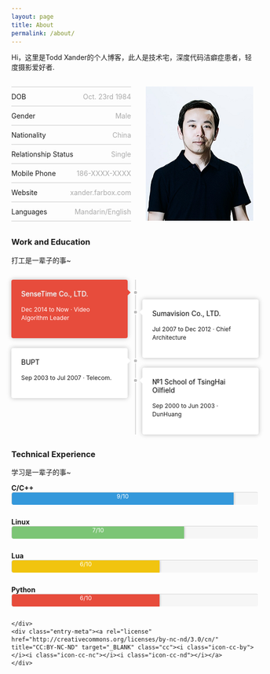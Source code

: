 ```yaml
---
layout: page
title: About
permalink: /about/
---
```

<style>

ol, ul {
    padding: 0;
}

.pull-right {
  float: right;
}
.pull-left {
  float: left;
}

.style-content-1 {
  *zoom: 1;
}
.style-content-1:before,
.style-content-1:after {
  display: table;
  content: "";
  line-height: 0;
}
.style-content-1:after {
  clear: both;
}
.style-content-1:before,
.style-content-1:after {
  display: table;
  content: "";
  line-height: 0;
}
.style-content-1:after {
  clear: both;
}
.style-content-1 ul {
  margin-bottom: 0;
  margin-top: 0;
}
.style-content-1 .alignnone,
.style-content-1 .alignleft,
.style-content-1 .alignright,
.style-content-1 .aligncenter {
  margin: 0;
}
.style-content-1 .big {
  -webkit-box-sizing: border-box;
  -moz-box-sizing: border-box;
  box-sizing: border-box;
}

@media (min-width: 768px) {
  .style-content-1 {
    margin: 30px 0;
  }
  .style-content-1 .small {
    width: 230px;
    position: relative;
  }
  .style-content-1 .big {
    width: 100%;
  }
  .style-content-1.left .small {
    float: left;
  }
  .style-content-1.left .big {
    float: left;
    margin-left: -230px;
    padding-left: 260px;
  }
  .style-content-1.right .small {
    float: right;
  }
  .style-content-1.right .big {
    float: right;
    margin-right: -230px;
    padding-right: 260px;
  }
}
@media (max-width: 767px) {
  .style-content-1 {
    margin: 20px 0;
  }
  .style-content-1 .big,
  .style-content-1 .small {
    width: 100%;
  }
  .style-content-1 .small {
    margin-bottom: 20px;
    margin: 0 auto 20px auto;
    width: 230px;
  }
}

ul.style-1,
ol.style-1 {
  list-style: none;
  margin-left: 0;
  padding: 0;
  border-top: 1px solid #D8D8D8;
  border-bottom: 1px solid #ECECEC;
}
ul.style-1 br,
ol.style-1 br {
  display: none;
}
ul.style-1 li,
ol.style-1 li {
  overflow: hidden;
  border-bottom: 1px solid #D8D8D8;
  border-top: 1px solid #ECECEC;
  line-height: 37px;
}
ul.style-1 .pull-right,
ol.style-1 .pull-right {
  color: #aaa;
}

.timeline {
  list-style: none;
  *zoom: 1;
}
.timeline:before,
.timeline:after {
  display: table;
  content: "";
  line-height: 0;
}
.timeline:after {
  clear: both;
}
.timeline:before,
.timeline:after {
  display: table;
  content: "";
  line-height: 0;
  box-sizing: content-box;
}
.timeline:after {
  clear: both;
}
.timeline .tl-wrap {
  background: #fff;
  padding: 20px;
  margin-top: 20px;
  -webkit-border-radius: 4px;
  -moz-border-radius: 4px;
  border-radius: 4px;
  -webkit-box-sizing: border-box;
  -moz-box-sizing: border-box;
  box-sizing: border-box;
  box-shadow: 0 0 10px #bbb;
}
.timeline strong {
  font-weight: normal;
  display: block;
  text-shadow: 0 0 2px #bbb;
}
.timeline .tl-wrap:first-child {
  margin-top: 0;
}
.timeline .tl-wrap.tl-info {
  background: #3498db;
  color: #ffffff;
}
.timeline .tl-wrap.tl-success {
  background: #7cc576;
  color: #ffffff;
}
.timeline .tl-wrap.tl-warning {
  background: #f1c40f;
  color: #ffffff;
}
.timeline .tl-wrap.tl-danger {
  background: #e74c3c;
  color: #ffffff;
}
.timeline .tl-content {
  font-size: 12px;
  margin-bottom: 0;
  text-shadow:none;
}

@media (min-width: 768px) {
  .timeline {
    position: relative;
    margin: 30px 0;
  }
  .timeline:before {
    content: "";
    display: block;
    width: 2px;
    height: 100%;
    background: #dddddd;
    position: absolute;
    left: 50%;
  }
  .timeline .pull-left {
    clear: left;
  }
  .timeline .pull-right {
    clear: right;
  }
  .timeline .tl-wrap {
    width: 47%;
  }
  .timeline .tl-wrap:first-child + .tl-wrap {
    margin-top: 40px;
  }
  .timeline strong {
    position: relative;
  }
  .timeline strong:before {
    content: "";
    border-top: 6px dashed transparent;
    border-bottom: 6px solid transparent;
    position: absolute;
  }
  .timeline .pull-left strong:before {
    border-left: 6px solid #fff;
    right: -26px;
  }
  .timeline .pull-left.tl-info strong:before {
    border-left-color: #3498db;
  }
  .timeline .pull-left.tl-success strong:before {
    border-left-color: #7cc576;
  }
  .timeline .pull-left.tl-warning strong:before {
    border-left-color: #f1c40f;
  }
  .timeline .pull-left.tl-danger strong:before {
    border-left-color: #e74c3c;
  }
  .timeline .pull-right strong:before {
    border-right: 6px solid #fff;
    left: -26px;
  }
  .timeline .pull-right.tl-info strong:before {
    border-right-color: #3498db;
  }
  .timeline .pull-right.tl-success strong:before {
    border-right-color: #7cc576;
  }
  .timeline .pull-right.tl-warning strong:before {
    border-right-color: #f1c40f;
  }
  .timeline .pull-right.tl-danger strong:before {
    border-right-color: #e74c3c;
  }
  .timeline .tl-wrap:before {
    content: "";
    width: 6px;
    height: 6px;
    background: #bbb;
    position: absolute;
    border: 2px solid #ffffff;
    top: auto;
    left: 50%;
    margin-left: -4px;
    margin-top: 1px;
    -webkit-border-radius: 10px;
    -moz-border-radius: 10px;
    border-radius: 10px;
  }
}
@media (max-width: 767px) {
  .timeline {
    margin: 15px 0;
  }
  .timeline .tl-wrap {
    width: 100%;
  }
}

.progress {
  overflow: hidden;
  height: 25px;
  margin-bottom: 25px;
  background-color: rgba(215,215,215,0.2);
  -webkit-border-radius: 2px;
  -moz-border-radius: 2px;
  border-radius: 2px;
border-bottom: 1px solid #FFFFFF;
border-right: 1px solid #FFFFFF;
border-top: 1px #D5D5D5 solid;
border-left: 1px #D5D5D5 solid;
    border-radius: 5px;
}
@media (max-width: 767px) {
  .progress {
    margin-bottom: 0px;
  }
  [class*="span"] {
    min-height: 0 !important;
  }
}
.progress .bar {
  width: 0%;
  height: 100%;
  color: #fff;
  text-shadow: none;
  float: left;
  font-size: 12px;
  text-align: center;
  box-shadow: 0 0 5px #aaa;
  background-color: #1abc9c;
  -webkit-box-sizing: border-box;
  -moz-box-sizing: border-box;
  box-sizing: border-box;
  -webkit-transition: width 0.6s ease;
  -moz-transition: width 0.6s ease;
  -o-transition: width 0.6s ease;
  transition: width 0.6s ease;
}
.progress-danger .bar,
.progress .bar-danger {
  background-color: #e74c3c;
}
.progress-success .bar,
.progress .bar-success {
  background-color: #7cc576;
}
.progress-info .bar,
.progress .bar-info {
  background-color: #3498db;
}
.progress-warning .bar,
.progress .bar-warning {
  background-color: #f1c40f;
}

.row-fluid {
  width: 100%;
  *zoom: 1;
}
.row-fluid:before,
.row-fluid:after {
  display: table;
  content: "";
  line-height: 0;
}
.row-fluid:after {
  clear: both;
}
.row-fluid:before,
.row-fluid:after {
  display: table;
  content: "";
  line-height: 0;
}
.row-fluid:after {
  clear: both;
}
.row-fluid strong{
  font-weight:normal;
}
.row-fluid [class*="span"] {
  display: block;
  width: 100%;
  min-height: 35px;
  -webkit-box-sizing: border-box;
  -moz-box-sizing: border-box;
  box-sizing: border-box;
  float: left;
  margin-left: 2.127659574468085%;
  *margin-left: 2.074468085106383%;
}
.row-fluid [class*="span"]:first-child {
  margin-left: 0;
}
.row-fluid .controls-row [class*="span"] + [class*="span"] {
  margin-left: 2.127659574468085%;
}
.row-fluid .span12 {
  width: 100%;
  *width: 99.94680851063829%;
}
.row-fluid .span11 {
  width: 91.48936170212765%;
  *width: 91.43617021276594%;
}
.row-fluid .span10 {
  width: 82.97872340425532%;
  *width: 82.92553191489361%;
}
.row-fluid .span9 {
  width: 74.46808510638297%;
  *width: 74.41489361702126%;
}
.row-fluid .span8 {
  width: 65.95744680851064%;
  *width: 65.90425531914893%;
}
.row-fluid .span7 {
  width: 57.44680851063829%;
  *width: 57.39361702127659%;
}
.row-fluid .span6 {
  width: 48.93617021276595%;
  *width: 48.88297872340425%;
}
.row-fluid .span5 {
  width: 40.42553191489362%;
  *width: 40.37234042553192%;
}
.row-fluid .span4 {
  width: 31.914893617021278%;
  *width: 31.861702127659576%;
}
.row-fluid .span3 {
  width: 23.404255319148934%;
  *width: 23.351063829787233%;
}
.row-fluid .span2 {
  width: 14.893617021276595%;
  *width: 14.840425531914894%;
}
.row-fluid .span1 {
  width: 6.382978723404255%;
  *width: 6.329787234042553%;
}

@media (min-width: 1200px) {
  .row-fluid {
    width: 100%;
    *zoom: 1;
  }
  .row-fluid:before,
  .row-fluid:after {
    display: table;
    content: "";
    line-height: 0;
  }
  .row-fluid:after {
    clear: both;
  }
  .row-fluid:before,
  .row-fluid:after {
    display: table;
    content: "";
    line-height: 0;
  }
  .row-fluid:after {
    clear: both;
  }
  .row-fluid [class*="span"] {
    display: block;
    width: 100%;
    min-height: 35px;
    -webkit-box-sizing: border-box;
    -moz-box-sizing: border-box;
    box-sizing: border-box;
    float: left;
    margin-left: 2.564102564102564%;
    *margin-left: 2.5109110747408616%;
  }
  .row-fluid [class*="span"]:first-child {
    margin-left: 0;
  }
  .row-fluid .controls-row [class*="span"] + [class*="span"] {
    margin-left: 2.564102564102564%;
  }
  .row-fluid .span12 {
    width: 100%;
    *width: 99.94680851063829%;
  }
  .row-fluid .span11 {
    width: 91.45299145299145%;
    *width: 91.39979996362975%;
  }
  .row-fluid .span10 {
    width: 82.90598290598291%;
    *width: 82.8527914166212%;
  }
  .row-fluid .span9 {
    width: 74.35897435897436%;
    *width: 74.30578286961266%;
  }
  .row-fluid .span8 {
    width: 65.81196581196582%;
    *width: 65.75877432260411%;
  }
  .row-fluid .span7 {
    width: 57.26495726495726%;
    *width: 57.21176577559556%;
  }
  .row-fluid .span6 {
    width: 48.717948717948715%;
    *width: 48.664757228587014%;
  }
  .row-fluid .span5 {
    width: 40.17094017094017%;
    *width: 40.11774868157847%;
  }
  .row-fluid .span4 {
    width: 31.623931623931625%;
    *width: 31.570740134569924%;
  }
  .row-fluid .span3 {
    width: 23.076923076923077%;
    *width: 23.023731587561375%;
  }
  .row-fluid .span2 {
    width: 14.52991452991453%;
    *width: 14.476723040552828%;
  }
  .row-fluid .span1 {
    width: 5.982905982905983%;
    *width: 5.929714493544281%;
  }
}
@media (min-width: 768px) and (max-width: 979px) {
  .row-fluid {
    width: 100%;
    *zoom: 1;
  }
  .row-fluid:before,
  .row-fluid:after {
    display: table;
    content: "";
    line-height: 0;
  }
  .row-fluid:after {
    clear: both;
  }
  .row-fluid:before,
  .row-fluid:after {
    display: table;
    content: "";
    line-height: 0;
  }
  .row-fluid:after {
    clear: both;
  }
  .row-fluid [class*="span"] {
    display: block;
    width: 100%;
    min-height: 35px;
    -webkit-box-sizing: border-box;
    -moz-box-sizing: border-box;
    box-sizing: border-box;
    float: left;
    margin-left: 2.7624309392265194%;
    *margin-left: 2.709239449864817%;
  }
  .row-fluid [class*="span"]:first-child {
    margin-left: 0;
  }
  .row-fluid .controls-row [class*="span"] + [class*="span"] {
    margin-left: 2.7624309392265194%;
  }
  .row-fluid .span12 {
    width: 100%;
    *width: 99.94680851063829%;
  }
  .row-fluid .span11 {
    width: 91.43646408839778%;
    *width: 91.38327259903608%;
  }
  .row-fluid .span10 {
    width: 82.87292817679558%;
    *width: 82.81973668743387%;
  }
  .row-fluid .span9 {
    width: 74.30939226519337%;
    *width: 74.25620077583166%;
  }
  .row-fluid .span8 {
    width: 65.74585635359117%;
    *width: 65.69266486422946%;
  }
  .row-fluid .span7 {
    width: 57.18232044198895%;
    *width: 57.12912895262725%;
  }
  .row-fluid .span6 {
    width: 48.61878453038674%;
    *width: 48.56559304102504%;
  }
  .row-fluid .span5 {
    width: 40.05524861878453%;
    *width: 40.00205712942283%;
  }
  .row-fluid .span4 {
    width: 31.491712707182323%;
    *width: 31.43852121782062%;
  }
  .row-fluid .span3 {
    width: 22.92817679558011%;
    *width: 22.87498530621841%;
  }
  .row-fluid .span2 {
    width: 14.3646408839779%;
    *width: 14.311449394616199%;
  }
  .row-fluid .span1 {
    width: 5.801104972375691%;
    *width: 5.747913483013988%;
  }
}
@media (max-width: 767px) {
  .row-fluid {
    width: 100%;
  }
  [class*="span"],
  .row-fluid [class*="span"] {
    float: none;
    display: block;
    width: 100%;
    margin-left: 0;
    -webkit-box-sizing: border-box;
    -moz-box-sizing: border-box;
    box-sizing: border-box;
  }
  .span12,
  .row-fluid .span12 {
    width: 100%;
    -webkit-box-sizing: border-box;
    -moz-box-sizing: border-box;
    box-sizing: border-box;
  }
  .row-fluid [class*="offset"]:first-child {
    margin-left: 0;
  }
}
</style>
<article id="About-Me" class="entry group format-standard" style="max-width:800px;">
  <div class="entry-contain">
    <div class="entry-content">

<div class="page-content"><p>Hi，这里是Todd Xander的个人博客，此人是技术宅，深度代码洁癖症患者，轻度摄影爱好者.</p>
  <div class="style-content-1 right">
    <div class="small"><img alt="" src="/images/logo.png" class="alignnone">
    </div>
    <div class="big">
      <ul class="style-1">
        <li>DOB
<span class="pull-right">Oct. 23rd 1984</span>
        </li>
        <li>Gender
<span class="pull-right">Male</span>
        </li>
        <li>Nationality
<span class="pull-right">China</span>
        </li>
        <li>Relationship Status
<span class="pull-right">Single</span>
        </li>
        <li>Mobile Phone
<span class="pull-right">186-XXXX-XXXX</span>
        </li>
        <li>Website
<a href="/"><span class="pull-right">xander.farbox.com</span></a>
        </li>
        <li>Languages
<span class="pull-right">Mandarin/English</span>
        </li>
      </ul>
    </div>
  </div>
</div>
<h3>Work and Education</h3>
<p>打工是一辈子的事~</p>
<ol class="timeline">
  <li class="tl-wrap pull-left tl-danger"><strong class="tl-title">SenseTime Co., LTD.</strong>

<span class="tl-content">Dec 2014 to Now · Video Algorithm Leader</span>
  </li>
  <li class="tl-wrap pull-right"><strong class="tl-title">Sumavision Co., LTD.</strong>

<span class="tl-content">Jul 2007 to Dec 2012 · Chief Architecture</span>
  </li>
  <li class="tl-wrap pull-left"><strong class="tl-title">BUPT</strong>

<span class="tl-content">Sep 2003 to Jul 2007 · Telecom.</span>
  </li>
  <li class="tl-wrap pull-right"><strong class="tl-title">№1 School of TsingHai Oilfield</strong>

<span class="tl-content">Sep 2000 to Jun 2003 · DunHuang</span>
  </li>
</ol>
<h3>Technical Experience</h3>
<p>学习是一辈子的事~</p><strong>C/C++</strong>
<div class="progress progress-info">


  <div style="width: 90%;" class="bar">9/10</div>
</div><strong>Linux</strong>
<div class="progress progress-success">


  <div style="width: 70%;" class="bar">7/10</div>
</div><strong>Lua</strong>
<div class="progress progress-warning">


  <div style="width: 60%;" class="bar">6/10</div>
</div><strong>Python</strong>
<div class="progress progress-danger">


  <div style="width: 60%;" class="bar">6/10</div>
</div>

    </div>
    <div class="entry-meta"><a rel="license" href="http://creativecommons.org/licenses/by-nc-nd/3.0/cn/" title="CC:BY-NC-ND" target="_BLANK" class="cc"><i class="icon-cc-by"></i><i class="icon-cc-nc"></i><i class="icon-cc-nd"></i></a>
    </div>
  </div>
</article>
